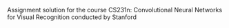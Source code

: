 Assignment solution for the course CS231n: Convolutional Neural Networks for Visual Recognition conducted by Stanford 
